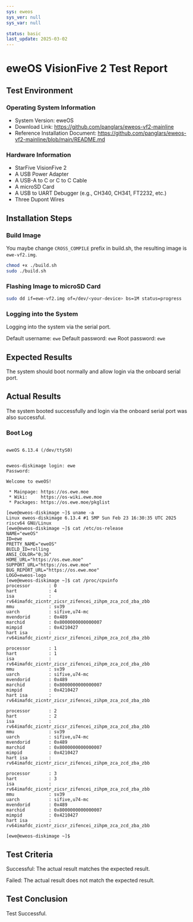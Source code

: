 ```yaml
---
sys: eweos
sys_ver: null
sys_var: null

status: basic
last_update: 2025-03-02
---
```


# eweOS VisionFive 2 Test Report

## Test Environment

### Operating System Information

- System Version: eweOS
- Download Link: https://github.com/panglars/eweos-vf2-mainline
- Reference Installation Document: https://github.com/panglars/eweos-vf2-mainline/blob/main/README.md


### Hardware Information

- StarFive VisionFive 2
- A USB Power Adapter
- A USB-A to C or C to C Cable
- A microSD Card
- A USB to UART Debugger (e.g., CH340, CH341, FT2232, etc.)
- Three Dupont Wires

## Installation Steps

### Build Image 

You maybe change `CROSS_COMPILE` prefix in build.sh, the resulting image is `ewe-vf2.img`.

``` bash
chmod +x ./build.sh
sudo ./build.sh
```

### Flashing Image to microSD Card

```bash
sudo dd if=ewe-vf2.img of=/dev/<your-device> bs=1M status=progress
```

### Logging into the System

Logging into the system via the serial port.

Default username: `ewe` 
Default password: `ewe`
Root password: `ewe`

## Expected Results

The system should boot normally and allow login via the onboard serial port.

## Actual Results

The system booted successfully and login via the onboard serial port was also successful.

### Boot Log

```log

eweOS 6.13.4 (/dev/ttyS0)


eweos-diskimage login: ewe
Password: 

Welcome to eweOS!

 * Mainpage: https://os.ewe.moe
 * Wiki:     https://os-wiki.ewe.moe
 * Packages: https://os.ewe.moe/pkglist

[ewe@eweos-diskimage ~]$ uname -a
Linux eweos-diskimage 6.13.4 #1 SMP Sun Feb 23 16:30:35 UTC 2025 riscv64 GNU/Linux
[ewe@eweos-diskimage ~]$ cat /etc/os-release 
NAME="eweOS"
ID=ewe
PRETTY_NAME="eweOS"
BUILD_ID=rolling
ANSI_COLOR="0;36"
HOME_URL="https://os.ewe.moe"
SUPPORT_URL="https://os.ewe.moe"
BUG_REPORT_URL="https://os.ewe.moe"
LOGO=eweos-logo
[ewe@eweos-diskimage ~]$ cat /proc/cpuinfo 
processor       : 0
hart            : 4
isa             : rv64imafdc_zicntr_zicsr_zifencei_zihpm_zca_zcd_zba_zbb
mmu             : sv39
uarch           : sifive,u74-mc
mvendorid       : 0x489
marchid         : 0x8000000000000007
mimpid          : 0x4210427
hart isa        : rv64imafdc_zicntr_zicsr_zifencei_zihpm_zca_zcd_zba_zbb

processor       : 1
hart            : 1
isa             : rv64imafdc_zicntr_zicsr_zifencei_zihpm_zca_zcd_zba_zbb
mmu             : sv39
uarch           : sifive,u74-mc
mvendorid       : 0x489
marchid         : 0x8000000000000007
mimpid          : 0x4210427
hart isa        : rv64imafdc_zicntr_zicsr_zifencei_zihpm_zca_zcd_zba_zbb

processor       : 2
hart            : 2
isa             : rv64imafdc_zicntr_zicsr_zifencei_zihpm_zca_zcd_zba_zbb
mmu             : sv39
uarch           : sifive,u74-mc
mvendorid       : 0x489
marchid         : 0x8000000000000007
mimpid          : 0x4210427
hart isa        : rv64imafdc_zicntr_zicsr_zifencei_zihpm_zca_zcd_zba_zbb

processor       : 3
hart            : 3
isa             : rv64imafdc_zicntr_zicsr_zifencei_zihpm_zca_zcd_zba_zbb
mmu             : sv39
uarch           : sifive,u74-mc
mvendorid       : 0x489
marchid         : 0x8000000000000007
mimpid          : 0x4210427
hart isa        : rv64imafdc_zicntr_zicsr_zifencei_zihpm_zca_zcd_zba_zbb

[ewe@eweos-diskimage ~]$ 
```

## Test Criteria

Successful: The actual result matches the expected result.

Failed: The actual result does not match the expected result.

## Test Conclusion

Test Successful.
